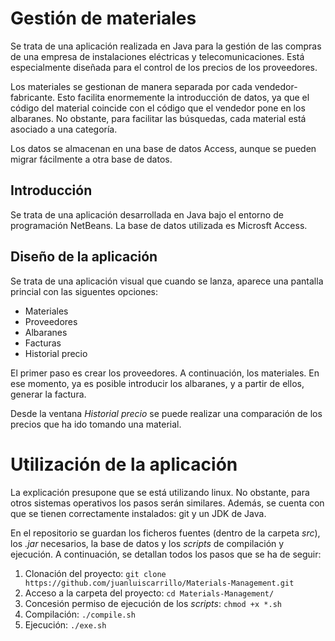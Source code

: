 # Gestión de materiales

Se trata de una aplicación realizada en Java para la gestión de las compras de una empresa de instalaciones eléctricas y telecomunicaciones. Está especialmente diseñada para el control de los precios de los proveedores. 

Los materiales se gestionan de manera separada por cada vendedor-fabricante. Esto facilita enormemente la introducción de datos, ya que el código del material coincide con el código que el vendedor pone en los albaranes. No obstante, para facilitar las búsquedas, cada material está asociado a una categoría.

Los datos se almacenan en una base de datos Access, aunque se pueden migrar fácilmente a otra base de datos.

## Introducción

Se trata de una aplicación desarrollada en Java bajo el entorno de programación NetBeans. La base de datos utilizada es Microsft Access.

## Diseño de la aplicación

Se trata de una aplicación visual que cuando se lanza, aparece una pantalla princial con las siguentes opciones:
- Materiales
- Proveedores
- Albaranes
- Facturas
- Historial precio

El primer paso es crear los proveedores. A continuación, los materiales. En ese momento, ya es posible introducir los albaranes, y a partir de ellos, generar la factura. 

Desde la ventana *Historial precio* se puede realizar una comparación de los precios que ha ido tomando una material.

# Utilización de la aplicación

La explicación presupone que se está utilizando linux. No obstante, para otros sistemas operativos los pasos serán similares. Además, se cuenta con que se tienen correctamente instalados: git y un JDK de Java.

En el repositorio se guardan los ficheros fuentes (dentro de la carpeta *src*), los *.jar* necesarios, la base de datos y los *scripts* de compilación y ejecución. A continuación, se detallan todos los pasos que se ha de seguir:
1. Clonación del proyecto: `git clone https://github.com/juanluiscarrillo/Materials-Management.git`
2. Acceso a la carpeta del proyecto: `cd Materials-Management/`
3. Concesión permiso de ejecución de los *scripts*: `chmod +x *.sh`
4. Compilación: `./compile.sh`
5. Ejecución: `./exe.sh`
